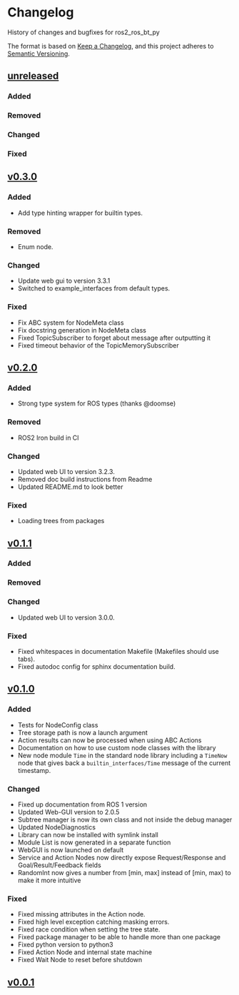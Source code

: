 # Changelog

History of changes and bugfixes for ros2_ros_bt_py

The format is based on [Keep a Changelog](https://keepachangelog.com/en/1.1.0/),
and this project adheres to [Semantic Versioning](https://semver.org/spec/v2.0.0.html).

## [unreleased]

### Added

### Removed

### Changed

### Fixed

[unreleased]: https://github.com/fzi-forschungszentrum-informatik/ros2_ros_bt_py/compare/v0.3.0...main

## [v0.3.0]

### Added

* Add type hinting wrapper for builtin types.

### Removed

* Enum node.

### Changed

* Update web gui to version 3.3.1
* Switched to example_interfaces from default types.

### Fixed

* Fix ABC system for NodeMeta class
* Fix docstring generation in NodeMeta class
* Fixed TopicSubscriber to forget about message after outputting it
* Fixed timeout behavior of the TopicMemorySubscriber

[v0.3.0]: https://github.com/fzi-forschungszentrum-informatik/ros2_ros_bt_py/compare/v0.2.0...v0.3.0

## [v0.2.0]

### Added

* Strong type system for ROS types (thanks @doomse)

### Removed

* ROS2 Iron build in CI

### Changed

* Updated web UI to version 3.2.3.
* Removed doc build instructions from Readme
* Updated README.md to look better

### Fixed

* Loading trees from packages

[v0.2.0]: https://github.com/fzi-forschungszentrum-informatik/ros2_ros_bt_py/compare/v0.1.1...v0.2.0

## [v0.1.1]

### Added

### Removed

### Changed

* Updated web UI to version 3.0.0.

### Fixed

* Fixed whitespaces in documentation Makefile (Makefiles should use tabs).
* Fixed autodoc config for sphinx documentation build.

[v0.1.1]: https://github.com/fzi-forschungszentrum-informatik/ros2_ros_bt_py/compare/v0.1.0...v0.1.1

## [v0.1.0]

### Added

* Tests for NodeConfig class
* Tree storage path is now a launch argument
* Action results can now be processed when using ABC Actions
* Documentation on how to use custom node classes with the library
* New node module `Time` in the standard node library including a `TimeNow` node that gives back a
  `builtin_interfaces/Time` message of the current timestamp.

### Changed

* Fixed up documentation from ROS 1 version
* Updated Web-GUI version to 2.0.5
* Subtree manager is now its own class and not inside the debug manager
* Updated NodeDiagnostics
* Library can now be installed with symlink install
* Module List is now generated in a separate function
* WebGUI is now launched on default
* Service and Action Nodes now directly expose Request/Response and Goal/Result/Feedback fields
* RandomInt now gives a number from [min, max] instead of [min, max) to make it more intuitive

### Fixed

* Fixed missing attributes in the Action node.
* Fixed high level exception catching masking errors.
* Fixed race condition when setting the tree state.
* Fixed package manager to be able to handle more than one package
* Fixed python version to python3
* Fixed Action Node and internal state machine
* Fixed Wait Node to reset before shutdown

[v0.1.0]: https://github.com/fzi-forschungszentrum-informatik/ros2_ros_bt_py/compare/v0.0.1...v0.1.0

## [v0.0.1]

[v0.0.1]: https://github.com/fzi-forschungszentrum-informatik/ros2_ros_bt_py/releases/tag/v0.0.1

<!---
## [vx.x.x] - YYYY-MM-DD

### Added

- Put all Additions to the repository in here

### Changed

- Put all Changes in existing functionality here

### Deprecated

- Put all soon-to-be removed features here

### Removed

- Put all removed features here

### Fixed

- Put bugfixes here

[vx.x.x]: https://github.com/fzi-forschungszentrum-informatik/ros2_ros_bt_py/compare/OLDTAG...NEWTAG
-->

